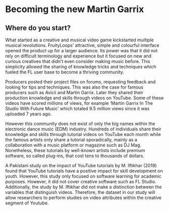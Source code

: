 # Becoming the new Martin Garrix
## Where do you start?

What started as a creative and musical video game kickstarted multiple musical revolutions. FruityLoops’
attractive, simple and colourful interface opened the product up for a larger audience. Its power was that it
did not rely on difficult terminology and experience but it focused on new and curious creatives that didn’t
even consider making music before. This simplicity allowed the sharing of knowledge tricks and
techniques which fueled the FL user base to become a thriving community.

Producers posted their project files on forums, requesting feedback and looking for tips and techniques.
This was also the case for famous producers such as Avicii and Martin Garrix. Later they shared their
production knowledge and skills through videos on YouTube. Some of these videos have scored millions
of views, for example ‘Martin Garrix In The Studio With Future Music' which totaled 9.5 million views since
it was uploaded 7 years ago.

However this community does not exist of only the big names within the electronic dance music (EDM)
industry. Hundreds of individuals share their knowledge and skills through tutorial videos on YouTube
each month while the famous artists only share a tutorial sporadically, mainly as a collaboration with a
music platform or magazine such as DJ Mag. Nonetheless, these tutorials by well-known artists include
premium software, so called plug-ins, that cost tens to thousands of dollars.

A Pakistani study on the impact of YouTube tutorials by M. Iftikhar (2019) found that YouTube tutorials
have a positive impact for skill development on youth. However, this study only focused on software
learning for academic purposes. However, it did not cover creative software such as FL Studio.
Additionally, the study by M. Iftikhar did not make a distinction between the variables that distinguish
videos. Therefore, the dataset in our study will allow researchers to perform studies on video attributes
within the creative segment of Youtube.
